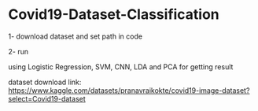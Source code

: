 # Covid19-Dataset-Classification
1- download dataset and set path in code

2- run

using Logistic Regression, SVM, CNN, LDA and PCA for getting result

dataset download link: https://www.kaggle.com/datasets/pranavraikokte/covid19-image-dataset?select=Covid19-dataset
